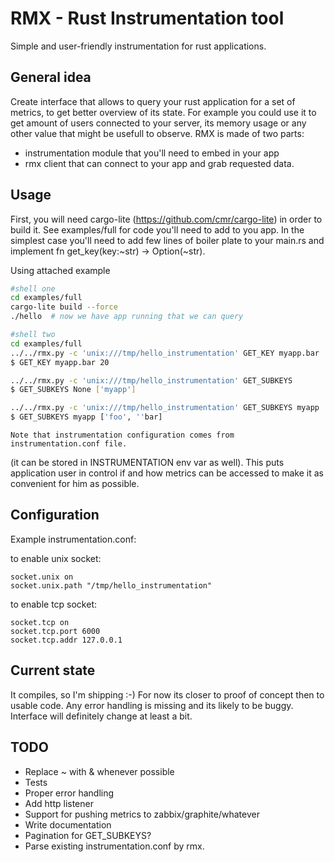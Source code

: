 RMX - Rust Instrumentation tool
===============================

Simple and user-friendly instrumentation for rust applications.

General idea
------------

Create interface that allows to query your rust application
for a set of metrics, to get better overview of its state.
For example you could use it to get amount of users connected
to your server, its memory usage or any other value that might
be usefull to observe. RMX is made of two parts:

* instrumentation module that you'll need to embed in your app
* rmx client that can connect to your app and grab requested data.

Usage
-----

First, you will need cargo-lite (https://github.com/cmr/cargo-lite)
in order to build it.
See examples/full for code you'll need to add to you app.
In the simplest case you'll need to add few lines of boiler plate
to your main.rs and implement fn get_key(key:~str) -> Option(~str).

Using attached example

```sh
#shell one
cd examples/full
cargo-lite build --force
./hello  # now we have app running that we can query

#shell two
cd examples/full
../../rmx.py -c 'unix:///tmp/hello_instrumentation' GET_KEY myapp.bar
$ GET_KEY myapp.bar 20

../../rmx.py -c 'unix:///tmp/hello_instrumentation' GET_SUBKEYS
$ GET_SUBKEYS None ['myapp']

../../rmx.py -c 'unix:///tmp/hello_instrumentation' GET_SUBKEYS myapp
$ GET_SUBKEYS myapp ['foo', ''bar]
```


    Note that instrumentation configuration comes from instrumentation.conf file.
(it can be stored in INSTRUMENTATION env var as well).
This puts application user in control if and how metrics can be accessed
to make it as convenient for him as possible.

Configuration
-------------

Example instrumentation.conf:

to enable unix socket:
    
    socket.unix on
    socket.unix.path "/tmp/hello_instrumentation"

to enable tcp socket:

    socket.tcp on
    socket.tcp.port 6000
    socket.tcp.addr 127.0.0.1

Current state
-------------

It compiles, so I'm shipping :-)
For now its closer to proof of concept then to usable code.
Any error handling is missing and its likely to be buggy.
Interface will definitely change at least a bit.


TODO
----

* Replace ~ with & whenever possible
* Tests
* Proper error handling
* Add http listener
* Support for pushing metrics to zabbix/graphite/whatever
* Write documentation
* Pagination for GET_SUBKEYS?
* Parse existing instrumentation.conf by rmx.
